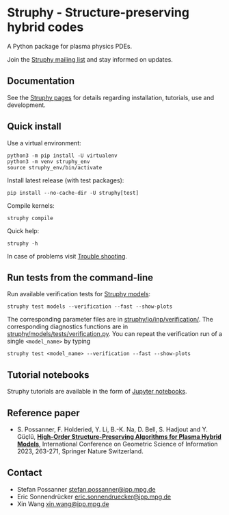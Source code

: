 # Struphy - Structure-preserving hybrid codes

A Python package for plasma physics PDEs.

Join the [Struphy mailing list](https://listserv.gwdg.de/mailman/listinfo/struphy) and stay informed on updates.

## Documentation
See the [Struphy pages](https://struphy.pages.mpcdf.de/struphy/index.html) for details regarding installation, tutorials, use and development.

## Quick install

Use a virtual environment:

    python3 -m pip install -U virtualenv
    python3 -m venv struphy_env
    source struphy_env/bin/activate

Install latest release (with test packages):

    pip install --no-cache-dir -U struphy[test]

Compile kernels:

    struphy compile

Quick help:

    struphy -h

In case of problems visit [Trouble shooting](https://struphy.pages.mpcdf.de/struphy/sections/install.html#trouble-shooting).

## Run tests from the command-line

Run available verification tests for [Struphy models](https://struphy.pages.mpcdf.de/struphy/sections/models.html):

    struphy test models --verification --fast --show-plots 

The corresponding parameter files are in [struphy/io/inp/verification/](https://gitlab.mpcdf.mpg.de/struphy/struphy/-/tree/devel/src/struphy/io/inp/verification).
The corresponding diagnostics functions are in [struphy/models/tests/verification.py](https://gitlab.mpcdf.mpg.de/struphy/struphy/-/blob/devel/src/struphy/models/tests/verification.py). You can repeat the verification run of a single `<model_name>` by typing

    struphy test <model_name> --verification --fast --show-plots 

## Tutorial notebooks

Struphy tutorials are available in the form of [Jupyter notebooks](https://gitlab.mpcdf.mpg.de/struphy/struphy/-/tree/devel/doc/tutorials).  

## Reference paper

* S. Possanner, F. Holderied, Y. Li, B.-K. Na, D. Bell, S. Hadjout and Y. Güçlü, [**High-Order Structure-Preserving Algorithms for Plasma Hybrid Models**](https://link.springer.com/chapter/10.1007/978-3-031-38299-4_28), International Conference on Geometric Science of Information 2023, 263-271, Springer Nature Switzerland.

## Contact

* Stefan Possanner [stefan.possanner@ipp.mpg.de](mailto:spossann@ipp.mpg.de)
* Eric Sonnendrücker [eric.sonnendruecker@ipp.mpg.de](mailto:eric.sonnendruecker@ipp.mpg.de)
* Xin Wang [xin.wang@ipp.mpg.de](mailto:xin.wang@ipp.mpg.de)